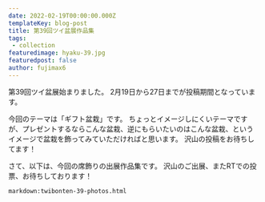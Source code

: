 ```yaml
---
date: 2022-02-19T00:00:00.000Z
templateKey: blog-post
title: 第39回ツイ盆展作品集
tags:
 - collection
featuredimage: hyaku-39.jpg
featuredpost: false
author: fujimax6
---
```

第39回ツイ盆展始まりました。
2月19日から27日までが投稿期間となっています。

今回のテーマは「ギフト盆栽」です。
ちょっとイメージしにくいテーマですが、プレゼントするならこんな盆栽、逆にもらいたいのはこんな盆栽、という
イメージで盆栽を飾ってみていただければと思います。
沢山の投稿をお待ちしてます！

さて、以下は、今回の席飾りの出展作品集です。
沢山のご出展、またRTでの投票、お待ちしております！

`markdown:twibonten-39-photos.html`
